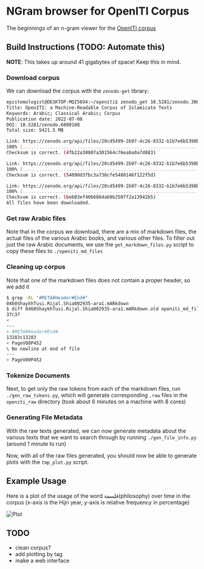 # NGram browser for OpenITI Corpus

The beginnings of an n-gram viewer for the [OpenITI corpus](https://zenodo.org/record/7687795)

## Build Instructions (TODO: Automate this)

**NOTE**: This takes up around 41 gigabytes of space! Keep this in mind.

### Download corpus
We can download the corpus with the `zenodo-get` library:

```sh
epistemologist@DESKTOP-MQI56O4:~/openiti$ zenodo_get 10.5281/zenodo.3082463
Title: OpenITI: a Machine-Readable Corpus of Islamicate Texts
Keywords: Arabic; Classical Arabic; Corpus
Publication date: 2022-07-08
DOI: 10.5281/zenodo.6808108
Total size: 5421.5 MB

Link: https://zenodo.org/api/files/20cd5499-2b97-4c26-8332-b1b7e6b5398b/data.zip   size: 5418.9 MB
100% [....................................................................] 5682081736 / 5682081736
Checksum is correct. (4fb22a30807a301564c76ea6a0a7d883)

Link: https://zenodo.org/api/files/20cd5499-2b97-4c26-8332-b1b7e6b5398b/metadata.zip   size: 2.5 MB
100% [..........................................................................] 2633542 / 2633542
Checksum is correct. (54090d3fbc3a730cfe5480146f122f5d)

Link: https://zenodo.org/api/files/20cd5499-2b97-4c26-8332-b1b7e6b5398b/release_notes.zip   size: 0.1 MB
100% [............................................................................] 107070 / 107070
Checksum is correct. (beb03ef40b6864ab9b2507f2a13942b5)
All files have been downloaded.
```

### Get raw Arabic files
Note that in the corpus we download, there are a mix of markdown files, the actual files of the various Arabic books, and various other files. To filter out just the raw Arabic documents, we use the `get_markdown_files.py` script to copy these files to `./openiti_md_files`

### Cleaning up corpus

Note that one of the markdown files does not contain a proper header, so we add it
```sh
$ grep -RL "#META#Header#End#"
0460ShaykhTusi.Rijal.Shia002935-ara1.mARkdown
$ diff 0460ShaykhTusi.Rijal.Shia002935-ara1.mARkdown.old openiti_md_files/0460ShaykhTusi.Rijal.Shia002935-ara1.mARkdown
37c37
< 
---
> #META#Header#End#
13283c13283
< PageV00P452
\ No newline at end of file
---
> PageV00P452
```

### Tokenize Documents
Next, to get only the raw tokens from each of the markdown files, run `./gen_raw_tokens.py`, which will generate corresponding `.raw` files in the `openiti_raw` directory (took about 6 minutes on a machine with 8 cores)

### Generating File Metadata
With the raw texts generated, we can now generate metadata about the various texts that we want to search through by running `./gen_file_info.py` (around 1 minute to run)


Now, with all of the raw files generated, you should now be able to generate plots with the `tmp_plot.py` script.

## Example Usage

Here is a plot of the usage of the word فلسفة(philosophy) over time in the corpus (x-axis is the Hijri year, y-axis is relative frequency in percentage)

![Plot](https://media.discordapp.net/attachments/1071538260158988358/1101707791808352286/plt.png)


## TODO
 - clean corpus?
 - add plotting by tag
 - make a web interface

